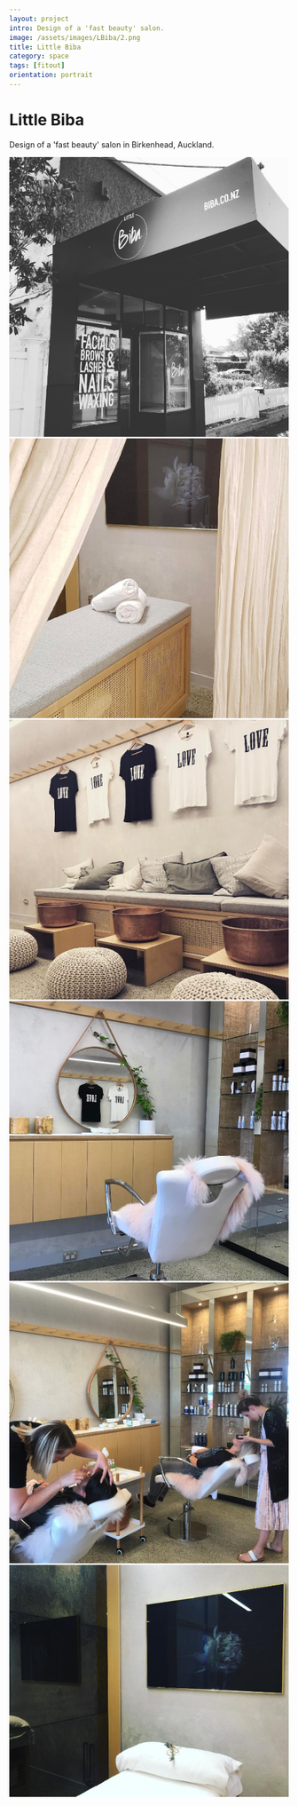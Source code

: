 ```yaml
---
layout: project
intro: Design of a 'fast beauty' salon. 
image: /assets/images/LBiba/2.png
title: Little Biba
category: space
tags: [fitout]
orientation: portrait
---
```


# Little Biba

Design of a 'fast beauty' salon in Birkenhead, Auckland. 

<div class="image col_2">
<img src="/assets/images/LBiba/1.png"/>
</div>
<div class="image col_2">
	<img src="/assets/images/LBiba/2.png"/>
</div>
<div class="image">
	<img src="/assets/images/LBiba/3.png"/>
</div>
<div class="image col_2">
	<img src="/assets/images/LBiba/5.png"/>
</div>
<div class="image">
	<img src="/assets/images/LBiba/6.png"/>
</div>
<div class="image">
	<img src="/assets/images/LBiba/7.png"/>
</div>

